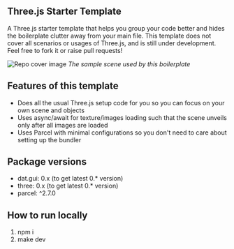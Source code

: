 ## Three.js Starter Template

A Three.js starter template that helps you group your code better and hides the boilerplate clutter away from your main file.
This template does not cover all scenarios or usages of Three.js, and is still under development. Feel free to fork it or raise pull requests!

![Repo cover image](repo-cover.png?raw=true)
*The sample scene used by this boilerplate*

## Features of this template

- Does all the usual Three.js setup code for you so you can focus on your own scene and objects
- Uses async/await for texture/images loading such that the scene unveils only after all images are loaded
- Uses Parcel with minimal configurations so you don't need to care about setting up the bundler

## Package versions

- dat.gui: 0.x (to get latest 0.* version)
- three: 0.x (to get latest 0.* version)
- parcel: ^2.7.0

## How to run locally

1. npm i
2. make dev
